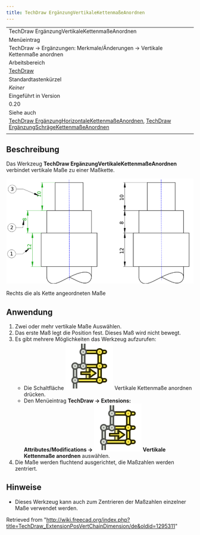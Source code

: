 ```yaml
---
title: TechDraw ErgänzungVertikaleKettenmaßeAnordnen
---
```


|                                                                                                                                                                                                                                                                                              |
| -------------------------------------------------------------------------------------------------------------------------------------------------------------------------------------------------------------------------------------------------------------------------------------------- |
| TechDraw ErgänzungVertikaleKettenmaßeAnordnen                                                                                                                                                                                                                                                |
| Menüeintrag                                                                                                                                                                                                                                                                                  |
| TechDraw → Ergänzungen: Merkmale/Änderungen → Vertikale Kettenmaße anordnen                                                                                                                                                                                                                  |
| Arbeitsbereich                                                                                                                                                                                                                                                                               |
| [TechDraw](/TechDraw_Workbench/de "TechDraw Workbench/de")                                                                                                                                                                                                                                   |
| Standardtastenkürzel                                                                                                                                                                                                                                                                         |
| _Keiner_                                                                                                                                                                                                                                                                                     |
| Eingeführt in Version                                                                                                                                                                                                                                                                        |
| 0.20                                                                                                                                                                                                                                                                                         |
| Siehe auch                                                                                                                                                                                                                                                                                   |
| [TechDraw ErgänzungHorizontaleKettenmaßeAnordnen](/TechDraw_ExtensionPosHorizChainDimension/de "TechDraw ExtensionPosHorizChainDimension/de"), [TechDraw ErgänzungSchrägeKettenmaßeAnordnen](/TechDraw_ExtensionPosObliqueChainDimension/de "TechDraw ExtensionPosObliqueChainDimension/de") |
|                                                                                                                                                                                                                                                                                              |

## Beschreibung

Das Werkzeug **TechDraw ErgänzungVertikaleKettenmaßeAnordnen** verbindet vertikale Maße zu einer Maßkette.

![](/src/assets/images/TechDraw_ExtensionPosVertChainDimensionExample.png)

Rechts die als Kette angeordneten Maße

## Anwendung

1. Zwei oder mehr vertikale Maße Auswählen.
2. Das erste Maß legt die Position fest. Dieses Maß wird nicht bewegt.
3. Es gibt mehrere Möglichkeiten das Werkzeug aufzurufen:
   - Die Schaltfläche ![](/src/assets/images/TechDraw_ExtensionPosVertChainDimension.svg) Vertikale Kettenmaße anordnen drücken.
   - Den Menüeintrag **TechDraw → Extensions: Attributes/Modifications → ![](/src/assets/images/TechDraw_ExtensionPosVertChainDimension.svg) Vertikale Kettenmaße anordnen** auswählen.
4. Die Maße werden fluchtend ausgerichtet, die Maßzahlen werden zentriert.

## Hinweise

- Dieses Werkzeug kann auch zum Zentrieren der Maßzahlen einzelner Maße verwendet werden.

Retrieved from "<http://wiki.freecad.org/index.php?title=TechDraw_ExtensionPosVertChainDimension/de&oldid=1295311>"
